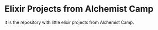  # Elixir Projects from Alchemist Camp

It is the repository with little elixir projects from Alchemist Camp.

